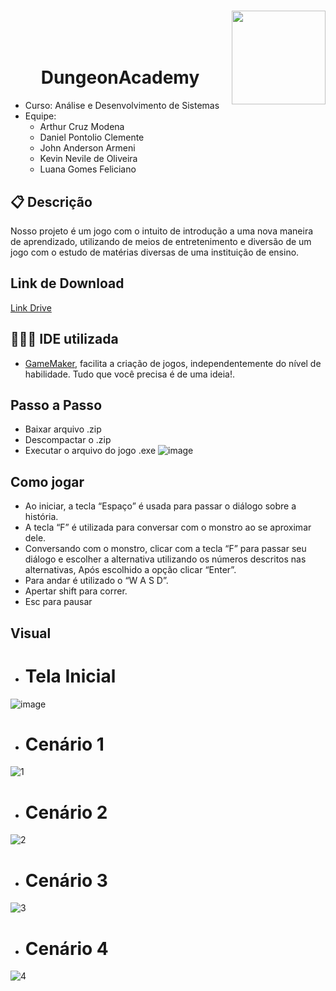 
# <img width="150px" height="150px" align="right" src="https://github.com/LuanaFeliciano/App-PetCon/assets/98564118/081bf5cf-548d-4835-ad41-809a25d77f1c">  
<br>
<br>
<br>
<h1 align="center">DungeonAcademy</h1>

* Curso: Análise e Desenvolvimento de Sistemas
* Equipe:
  * Arthur Cruz Modena
  * Daniel Pontolio Clemente
  * John Anderson Armeni
  * Kevin Nevile de Oliveira
  * Luana Gomes Feliciano
    
    
## 📋 Descrição
Nosso projeto é um jogo com o intuito de introdução a uma nova maneira de aprendizado, utilizando de meios de entretenimento e diversão de um jogo com o estudo de matérias diversas de uma instituição de ensino.

## Link de Download
[Link Drive](https://drive.google.com/file/d/1HU7V3UVFw_F10DL2uNGHiL6PuByKU3uB/view?usp=drive_link)

## 👩🏽‍💻 IDE utilizada
* [GameMaker](https://gamemaker.io/), facilita a criação de jogos, independentemente do nível de habilidade. Tudo que você precisa é de uma ideia!.
  
## Passo a Passo
* Baixar arquivo .zip
* Descompactar o .zip
* Executar o arquivo do jogo .exe
  ![image](https://github.com/LuanaFeliciano/DungeonAcademy/assets/112132561/29b2a95a-206c-47b7-b8c7-2ff56a7d4eab)

## Como jogar
* Ao iniciar, a tecla “Espaço” é usada para passar o diálogo sobre a história.
* A tecla “F” é utilizada para conversar com o monstro ao se aproximar dele.
* Conversando com o monstro, clicar com a tecla “F” para passar seu diálogo e escolher a alternativa utilizando os números descritos nas alternativas, Após escolhido a opção clicar “Enter”.
* Para andar é utilizado o “W A S D”.
* Apertar shift para correr.
* Esc para pausar

## Visual
* <h1>Tela Inicial</h1>
![image](https://github.com/LuanaFeliciano/DungeonAcademy/assets/112132561/e845e757-c952-4804-aa99-2c2848867c00)

* <h1>Cenário 1</h1>
![1](https://github.com/user-attachments/assets/98c6b225-c7c6-4216-8dd3-8e0236597751)

* <h1>Cenário 2</h1>
![2](https://github.com/user-attachments/assets/b3674568-c1cf-487e-b173-8d328f71642e)

* <h1>Cenário 3</h1>
![3](https://github.com/user-attachments/assets/de70dc67-a24d-4986-98ad-eafce068f9a3)

* <h1>Cenário 4</h1>
![4](https://github.com/user-attachments/assets/eee86749-b9da-4392-a3c1-77a6939ab859)


  

 

